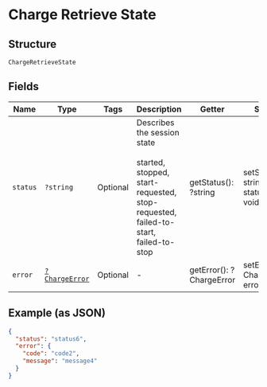 
# Charge Retrieve State

## Structure

`ChargeRetrieveState`

## Fields

| Name | Type | Tags | Description | Getter | Setter |
|  --- | --- | --- | --- | --- | --- |
| `status` | `?string` | Optional | Describes the session state<br><br>started, stopped, start-requested, stop-requested, failed-to-start, failed-to-stop | getStatus(): ?string | setStatus(?string status): void |
| `error` | [`?ChargeError`](../../doc/models/charge-error.md) | Optional | - | getError(): ?ChargeError | setError(?ChargeError error): void |

## Example (as JSON)

```json
{
  "status": "status6",
  "error": {
    "code": "code2",
    "message": "message4"
  }
}
```

